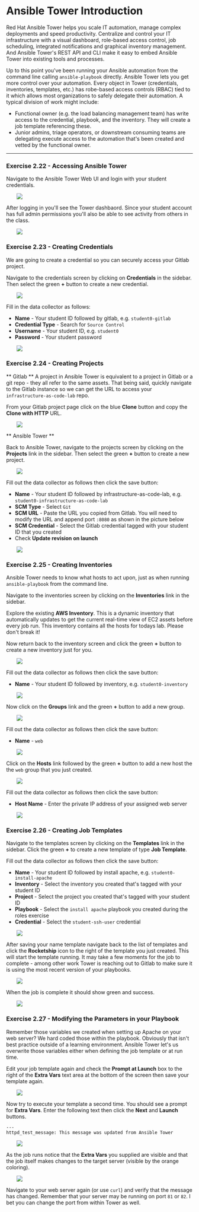 # Ansible Tower Introduction

Red Hat Ansible Tower helps you scale IT automation, manage complex deployments and speed productivity. 
Centralize and control your IT infrastructure with a visual dashboard, role-based access control, job 
scheduling, integrated notifications and graphical inventory management. And Ansible Tower's REST API 
and CLI make it easy to embed Ansible Tower into existing tools and processes.

Up to this point you've been running your Ansible automation from the command line calling `ansible-playbook`
directly.  Ansible Tower lets you get more control over your automation.  Every object in Tower
(credentials, inventories, templates, etc.) has robe-based access controls (RBAC) tied to it which allows 
most organizations to safely delegate their automation.  A typical division of work might include:

* Functional owner (e.g. the load balancing management team) has write access to the
  credential, playbook, and the inventory.  They will create a job template referencing these.
* Junior admins, triage operators, or downstream consuming teams are delegating execute
  access to the automation that's been created and vetted by the functional owner.

<hr>

###  Exercise 2.22 - Accessing Ansible Tower

Navigate to the Ansible Tower Web UI and login with your student credentials.

<img src="/images/ansible_essentials/tower_login.png" style="margin-left:2em;max-width:90%;">

After logging in you'll see the Tower dashbaord.  Since your student account has full admin
permissions you'll also be able to see activity from others in the class.

<img src="/images/ansible_essentials/tower_dashboard.png" style="margin-left:2em;max-width:90%;">


###  Exercise 2.23 - Creating Credentials

We are going to create a credential so you can securely access your Gitlab project.

Navigate to the credentials screen by clicking on **Credentials** in the sidebar.
Then select the green **+** button to create a new credential.

<img src="/images/ansible_essentials/tower_credentials_before.png" style="margin-left:2em;max-width:90%;">

Fill in the data collector as follows:

* **Name** - Your student ID followed by gitlab, e.g. `student0-gitlab`
* **Credential Type** - Search for `Source Control`
* **Username** - Your student ID, e.g. `student0`
* **Password** - Your student password

<img src="/images/ansible_essentials/tower_new_credential.png" style="margin-left:2em;max-width:90%;">


###  Exercise 2.24 - Creating Projects

** Gitlab **
A project in Ansible Tower is equivalent to a project in Gitlab or a git repo - they all refer to the
same assets.  That being said, quickly navigate to the Gitlab instance so we can get the URL to access
your `infrastructure-as-code-lab` repo.

From your Gitlab project page click on the blue **Clone** button and copy the **Clone with HTTP** URL.

<img src="/images/ansible_essentials/gitlab_clone_with_http.png" style="margin-left:2em;max-width:90%;">


** Ansible Tower **

Back to Ansible Tower, navigate to the projects screen by clicking on the **Projects** link in the sidebar.
Then select the green **+** button to create a new project.

<img src="/images/ansible_essentials/tower_projects_before.png" style="margin-left:2em;max-width:90%;">

Fill out the data collector as follows then click the save button:

* **Name** - Your student ID followed by infrastructure-as-code-lab, e.g. `student0-infrastructure-as-code-lab`
* **SCM Type** - Select `Git`
* **SCM URL** - Paste the URL you copied from Gitlab.  You will need to modify the URL and append
  port `:8080` as shown in the picture below
* **SCM Credential** - Select the Gitlab credential tagged with your student ID that you created
* Check **Update revision on launch**

<img src="/images/ansible_essentials/tower_new_project.png" style="margin-left:2em;max-width:90%;">


###  Exercise 2.25 - Creating Inventories

Ansible Tower needs to know what hosts to act upon, just as when running `ansible-playbook` from the
command line.  

Navigate to the inventories screen by clicking on the **Inventories** link in the sidebar.

Explore the existing **AWS Inventory**.  This is a dynamic inventory that automatically updates to
get the current real-time view of EC2 assets before every job run.  This inventory contains
all the hosts for todays lab.  Please don't break it!

Now return back to the inventory screen and click the green **+** button to create a new inventory
just for you.

<img src="/images/ansible_essentials/tower_inventories_before.png" style="margin-left:2em;max-width:90%;">

Fill out the data collector as follows then click the save button:

* **Name** - Your student ID followed by inventory, e.g. `student0-inventory`

<img src="/images/ansible_essentials/tower_new_inventory1.png" style="margin-left:2em;max-width:90%;">

Now click on the **Groups** link and the green **+** button to add a new group.

<img src="/images/ansible_essentials/tower_new_inventory2.png" style="margin-left:2em;max-width:90%;">

Fill out the data collector as follows then click the save button:

* **Name** - `web`

<img src="/images/ansible_essentials/tower_new_inventory3.png" style="margin-left:2em;max-width:90%;">

Click on the **Hosts** link followed by the green **+** button to add a new host the the `web` group
that you just created.

<img src="/images/ansible_essentials/tower_new_inventory4.png" style="margin-left:2em;max-width:90%;">

Fill out the data collector as follows then click the save button:

* **Host Name** - Enter the private IP address of your assigned web server

<img src="/images/ansible_essentials/tower_new_inventory5.png" style="margin-left:2em;max-width:90%;">


###  Exercise 2.26 - Creating Job Templates

Navigate to the templates screen by clicking on the **Templates** link in the sidebar.
Click the green **+** to create a new template of type **Job Template**.

Fill out the data collector as follows then click the save button:

* **Name** - Your student ID followed by install apache, e.g. `student0-install-apache`
* **Inventory** - Select the inventory you created that's tagged with your student ID
* **Project** - Select the project you created that's tagged with your student ID
* **Playbook** - Select the `install apache` playbook you created during the roles exercise
* **Credential** - Select the `student-ssh-user` credential

<img src="/images/ansible_essentials/tower_new_template1.png" style="margin-left:2em;max-width:90%;">

After saving your name template navigate back to the list of templates and click the **Rocketship**
icon to the right of the template you just created.  This will start the template running.
It may take a few moments for the job to complete - among other work Tower is reaching out to
Gitlab to make sure it is using the most recent version of your playbooks.

<img src="/images/ansible_essentials/tower_new_template2.png" style="margin-left:2em;max-width:90%;">

When the job is complete it should show green and success.

<img src="/images/ansible_essentials/tower_template_job1.png" style="margin-left:2em;max-width:90%;">


### Exercise 2.27 - Modifying the Parameters in your Playbook

Remember those variables we created when setting up Apache on your web server?  We hard coded those
within the playbook.  Obviously that isn't best practice outside of a learning environment.  Ansible
Tower let's us overwrite those variables either when defining the job template or at run time.

Edit your job template again and check the **Prompt at Launch** box to the right of the **Extra Vars**
text area at the bottom of the screen then save your template again.

<img src="/images/ansible_essentials/tower_new_template3.png" style="margin-left:2em;max-width:90%;">

Now try to execute your template a second time.  You should see a prompt for **Extra Vars**.
Enter the following text then click the **Next** and **Launch** buttons.

```
---
httpd_test_message: This message was updated from Ansible Tower
```

<img src="/images/ansible_essentials/tower_job2.png" style="margin-left:2em;max-width:90%;">

As the job runs notice that the **Extra Vars** you supplied are visible and that the job itself makes
changes to the target server (visible by the orange coloring).

<img src="/images/ansible_essentials/tower_job3.png" style="margin-left:2em;max-width:90%;">

Navigate to your web server again (or use `curl`) and verify that the message has changed.
Remember that your server may be running on port `81` or `82`.  I bet you can change the port
from within Tower as well.



